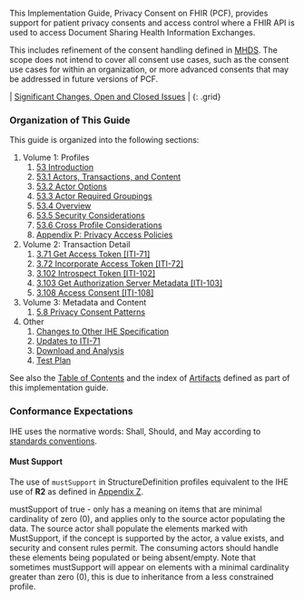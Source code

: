 
This Implementation Guide, Privacy Consent on FHIR (PCF), provides support for patient privacy consents and access control where a FHIR API is used to access Document Sharing Health Information Exchanges.

This includes refinement of the consent handling defined in [MHDS](https://profiles.ihe.net/ITI/MHDS). The scope does not intend to cover all consent use cases, such as the consent use cases for within an organization, or more advanced consents that may be addressed in future versions of PCF.

<div markdown="1" class="stu-note">

| [Significant Changes, Open and Closed Issues](issues.html) |
{: .grid}

</div>

### Organization of This Guide

This guide is organized into the following sections:

1. Volume 1: Profiles
   1. [53 Introduction](volume-1.html)
   1. [53.1 Actors, Transactions, and Content](volume-1.html#actors-and-transactions)
   1. [53.2 Actor Options](volume-1.html#actor-options)
   1. [53.3 Actor Required Groupings](volume-1.html#required-groupings)
   1. [53.4 Overview](volume-1.html#overview)
   1. [53.5 Security Considerations](volume-1.html#security-considerations)
   1. [53.6 Cross Profile Considerations](volume-1.html#other-grouping)
   1. [Appendix P: Privacy Access Policies](ch-P.html)
2. Volume 2: Transaction Detail
   1. [3.71 Get Access Token \[ITI-71\]](other.html#updates-to-iti-71)
   1. [3.72 Incorporate Access Token \[ITI-72\]](https://profiles.ihe.net/ITI/IUA/index.html#372-incorporate-access-token-iti-72)
   1. [3.102 Introspect Token \[ITI-102\]](https://profiles.ihe.net/ITI/IUA/index.html#3102-introspect-token-iti-102)
   1. [3.103 Get Authorization Server Metadata \[ITI-103\]](https://profiles.ihe.net/ITI/IUA/index.html#3103-get-authorization-server-metadata-iti-103)
   1. [3.108 Access Consent \[ITI-108\]](ITI-108.html)
3. Volume 3: Metadata and Content
   1. [5.8 Privacy Consent Patterns](content.html)
4. Other
   1. [Changes to Other IHE Specification](other.html)
   1. [Updates to ITI-71](other.html#updates-to-iti-71)
   1. [Download and Analysis](download.html)
   1. [Test Plan](testplan.html)

See also the [Table of Contents](toc.html) and
the index of [Artifacts](artifacts.html) defined as part of this implementation guide.

### Conformance Expectations

IHE uses the normative words: Shall, Should, and May according to [standards conventions](https://profiles.ihe.net/GeneralIntro/ch-E.html).

#### Must Support

The use of ```mustSupport``` in StructureDefinition profiles equivalent to the IHE use of **R2** as defined in [Appendix Z](https://profiles.ihe.net/ITI/TF/Volume2/ch-Z.html#z.10-profiling-conventions-for-constraints-on-fhir).

mustSupport of true - only has a meaning on items that are minimal cardinality of zero (0), and applies only to the source actor populating the data. The source actor shall populate the elements marked with MustSupport, if the concept is supported by the actor, a value exists, and security and consent rules permit.
The consuming actors should handle these elements being populated or being absent/empty.
Note that sometimes mustSupport will appear on elements with a minimal cardinality greater than zero (0), this is due to inheritance from a less constrained profile.
